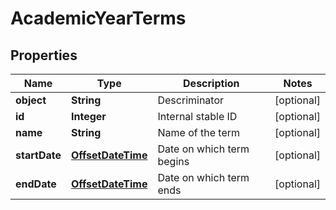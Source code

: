 
# AcademicYearTerms

## Properties
Name | Type | Description | Notes
------------ | ------------- | ------------- | -------------
**object** | **String** | Descriminator |  [optional]
**id** | **Integer** | Internal stable ID |  [optional]
**name** | **String** | Name of the term |  [optional]
**startDate** | [**OffsetDateTime**](OffsetDateTime.md) | Date on which term begins |  [optional]
**endDate** | [**OffsetDateTime**](OffsetDateTime.md) | Date on which term ends |  [optional]



